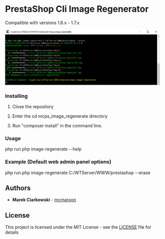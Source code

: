 # PrestaShop Cli Image Regenerator

Compatible with versions 1.6.x - 1.7.x

![Screenshot](docs/images/screen.png)

### Installing

1) Close the repository

2) Enter the cd mcps_image_regenerate directory

3) Run "composer install" in the command line.

### Usage

php run.php image-regenerate --help

### Example (Default web admin panel options)

php run.php image-regenerate C:/WTServer/WWW/prestashop --erase


## Authors

* **Marek Ciarkowski** - [mcmaroon](https://github.com/mcmaroon)


## License

This project is licensed under the MIT License - see the [LICENSE](LICENSE) file for details